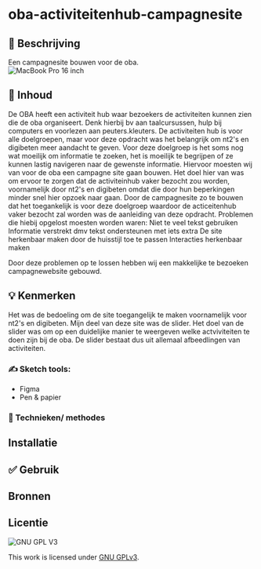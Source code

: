
#  oba-activiteitenhub-campagnesite 

## 📗 Beschrijving
Een campagnesite bouwen voor de oba.   
![MacBook Pro 16 inch](https://user-images.githubusercontent.com/90189815/144242746-a306af5e-48d0-46ca-bc49-241672438897.png)


## 📖 Inhoud

De OBA heeft een activiteit hub waar bezoekers de activiteiten kunnen zien die de oba organiseert. Denk hierbij bv aan taalcursussen, hulp bij computers en voorlezen aan peuters.kleuters.  De activiteiten hub is voor alle doelgroepen, maar voor deze opdracht was het belangrijk om nt2's en digibeten meer aandacht te geven. Voor deze doelgroep is het soms nog wat moeilijk om informatie te zoeken, het is moeilijk te begrijpen of ze kunnen lastig navigeren naar de gewenste informatie. Hiervoor moesten wij van voor de oba een campagne site gaan bouwen. Het doel hier van was om ervoor te zorgen dat de activiteinhub vaker bezocht zou worden, voornamelijk door nt2's en digibeten omdat die door hun beperkingen minder snel hier opzoek naar gaan. Door de campagnesite zo te bouwen dat het toegankelijk is voor deze doelgroep waardoor de acticeitenhub vaker bezocht zal worden was de aanleiding van deze opdracht. Problemen die hiebij opgelost moesten worden waren:
Niet te veel tekst gebruiken
Informatie verstrekt dmv tekst ondersteunen met iets extra
De site herkenbaar maken door de huisstijl toe te passen
Interacties herkenbaar maken
 
Door deze problemen op te lossen hebben wij een makkelijke te bezoeken campagnewebsite gebouwd.


## 💡 Kenmerken

Het was de bedoeling om de site toegangelijk te maken voornamelijk voor nt2's en digibeten. Mijn deel van deze site was de slider. Het doel van de slider was om op een duidelijke manier te weergeven welke actviviteiten te doen zijn bij de oba. De slider bestaat dus uit allemaal afbeedlingen van activiteiten.


### ✍️ Sketch tools:
- Figma
- Pen & papier

### 🔎 Technieken/ methodes


## Installatie

## ✅ Gebruik

## Bronnen

## Licentie

![GNU GPL V3](https://www.gnu.org/graphics/gplv3-127x51.png)

This work is licensed under [GNU GPLv3](./LICENSE).
